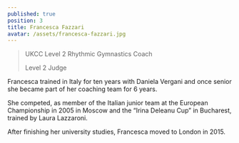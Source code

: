 ```yaml
---
published: true
position: 3
title: Francesca Fazzari
avatar: /assets/francesca-fazzari.jpg
---
```


> UKCC Level 2 Rhythmic Gymnastics Coach
>
> Level 2 Judge

Francesca trained in Italy for ten years with Daniela Vergani and once senior
she became part of her coaching team for 6 years.

She competed, as member of the Italian junior team at the European
Championship in 2005 in Moscow and the “Irina Deleanu Cup” in Bucharest,
trained by Laura Lazzaroni.

After finishing her university studies, Francesca moved to London in 2015.
